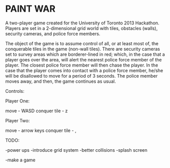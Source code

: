 PAINT WAR
=====

A two-player game created for the University of Toronto 2013 Hackathon. Players are set in a 2-dimensional grid 
world with tiles, obstacles (walls), security cameras, and police force members.

The object of the game is to assume control of all, or at least most of, the conquerable tiles in the 
game (non-wall tiles). There are security cameras set to survey areas which are borderer-lined in red; which,
in the case that a player goes over the area, will alert the nearest police force member of the player. The closest 
police force member will then chase the player. In the case that the player comes into contact with a police force member,
he/she will be disallowed to move for a period of 3 seconds. The police member moves away, and then, the game continues
as usual.

Controls:

Player One:

move - WASD
conquer tile - z

Player Two:

move - arrow keys
conquer tile - ,

TODO: 

-power ups
-introduce grid system
-better collisions
-splash screen

-make a game
